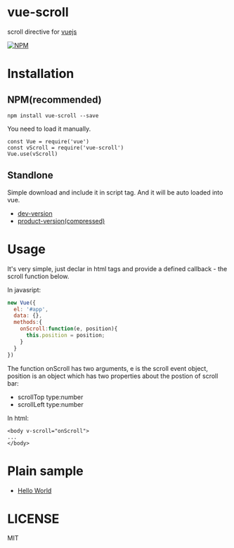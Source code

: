 # vue-scroll
scroll directive for [vuejs](https://vuejs.org/)

[![NPM](https://nodei.co/npm/vue-scroll.png?stars&downloads)](https://nodei.co/npm/vue-scroll/)

# Installation
## NPM(recommended)
```
npm install vue-scroll --save
```
    
You need to load it manually.
    
```
const Vue = require('vue')
const vScroll = require('vue-scroll')
Vue.use(vScroll)
```
## Standlone

Simple download and include it in script tag. And it will be auto loaded into vue.

   * [dev-version](http://cdn.rawgit.com/wangpin34/vue-scroll/master/lib/vue-scroll.js)
   * [product-version(compressed)](http://cdn.rawgit.com/wangpin34/vue-scroll/master/dist/vue-scroll.min.js)

# Usage
It's very simple, just declar in html tags and provide a defined callback - the scroll function below.

In javasript:
```javascript
new Vue({
  el: '#app',
  data: {},
  methods:{
    onScroll:function(e, position){
      this.position = position;
    }
  }
})
```

The function onScroll has two arguments, e is the scroll event object, position is an object which has two properties about the postion of scroll bar:
* scrollTop type:number 
* scrollLeft type:number

In html:
```
<body v-scroll="onScroll">
...
</body>

```



# Plain sample 
* [Hello World](http://cdn.rawgit.com/wangpin34/vue-scroll/master/sample/index.html)

# LICENSE
MIT
